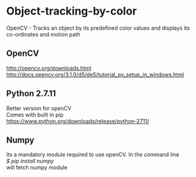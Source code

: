 # Object-tracking-by-color
OpenCV - Tracks an object by its predefined color values and displays its co-ordinates and motion path

OpenCV
-----------------
http://opencv.org/downloads.html
http://docs.opencv.org/3.1.0/d5/de5/tutorial_py_setup_in_windows.html

Python 2.7.11
-----------------
Better version for openCV <br>
Comes with built in pip <br>
https://www.python.org/downloads/release/python-2711/

Numpy
-----------------
Its a mandatory module required to use openCV. In the command line <br>
<i>$ pip install numpy</i> <br>
will fetch numpy module

